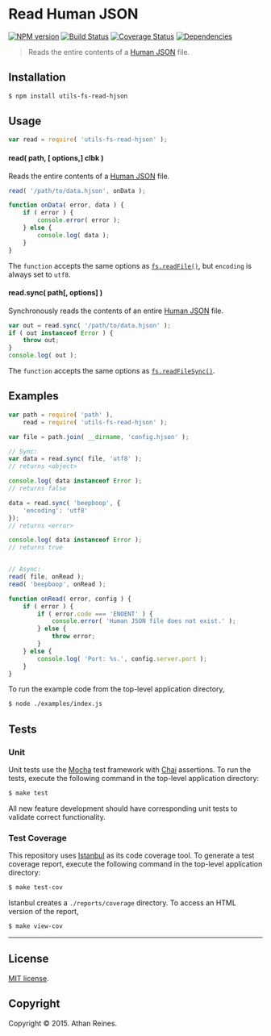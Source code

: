 Read Human JSON
===
[![NPM version][npm-image]][npm-url] [![Build Status][travis-image]][travis-url] [![Coverage Status][codecov-image]][codecov-url] [![Dependencies][dependencies-image]][dependencies-url]

> Reads the entire contents of a [Human JSON](http://hjson.org/) file.


## Installation

``` bash
$ npm install utils-fs-read-hjson
```


## Usage

``` javascript
var read = require( 'utils-fs-read-hjson' );
```

#### read( path, [ options,] clbk )

Reads the entire contents of a [Human JSON](http://hjson.org/) file.

``` javascript
read( '/path/to/data.hjson', onData );

function onData( error, data ) {
	if ( error ) {
		console.error( error );
	} else {
		console.log( data );
	}
}
```

The `function` accepts the same options as [`fs.readFile()`](https://nodejs.org/api/fs.html#fs_fs_readfile_filename_options_callback), but `encoding` is always set to `utf8`.


#### read.sync( path[, options] )

Synchronously reads the contents of an entire [Human JSON](http://hjson.org/) file.

``` javascript
var out = read.sync( '/path/to/data.hjson' );
if ( out instanceof Error ) {
	throw out;
}
console.log( out );
```

The `function` accepts the same options as [`fs.readFileSync()`](https://nodejs.org/api/fs.html#fs_fs_readfilesync_filename_options).



## Examples

``` javascript
var path = require( 'path' ),
	read = require( 'utils-fs-read-hjson' );

var file = path.join( __dirname, 'config.hjson' );

// Sync:
var data = read.sync( file, 'utf8' );
// returns <object>

console.log( data instanceof Error );
// returns false

data = read.sync( 'beepboop', {
	'encoding': 'utf8'
});
// returns <error>

console.log( data instanceof Error );
// returns true


// Async:
read( file, onRead );
read( 'beepboop', onRead );

function onRead( error, config ) {
	if ( error ) {
		if ( error.code === 'ENOENT' ) {
			console.error( 'Human JSON file does not exist.' );
		} else {
			throw error;
		}
	} else {
		console.log( 'Port: %s.', config.server.port );
	}
}
```

To run the example code from the top-level application directory,

``` bash
$ node ./examples/index.js
```


## Tests

### Unit

Unit tests use the [Mocha](http://mochajs.org/) test framework with [Chai](http://chaijs.com) assertions. To run the tests, execute the following command in the top-level application directory:

``` bash
$ make test
```

All new feature development should have corresponding unit tests to validate correct functionality.


### Test Coverage

This repository uses [Istanbul](https://github.com/gotwarlost/istanbul) as its code coverage tool. To generate a test coverage report, execute the following command in the top-level application directory:

``` bash
$ make test-cov
```

Istanbul creates a `./reports/coverage` directory. To access an HTML version of the report,

``` bash
$ make view-cov
```


---
## License

[MIT license](http://opensource.org/licenses/MIT).


## Copyright

Copyright &copy; 2015. Athan Reines.


[npm-image]: http://img.shields.io/npm/v/utils-fs-read-hjson.svg
[npm-url]: https://npmjs.org/package/utils-fs-read-hjson

[travis-image]: http://img.shields.io/travis/kgryte/utils-fs-read-hjson/master.svg
[travis-url]: https://travis-ci.org/kgryte/utils-fs-read-hjson

[codecov-image]: https://img.shields.io/codecov/c/github/kgryte/utils-fs-read-hjson/master.svg
[codecov-url]: https://codecov.io/github/kgryte/utils-fs-read-hjson?branch=master

[dependencies-image]: http://img.shields.io/david/kgryte/utils-fs-read-hjson.svg
[dependencies-url]: https://david-dm.org/kgryte/utils-fs-read-hjson

[dev-dependencies-image]: http://img.shields.io/david/dev/kgryte/utils-fs-read-hjson.svg
[dev-dependencies-url]: https://david-dm.org/dev/kgryte/utils-fs-read-hjson

[github-issues-image]: http://img.shields.io/github/issues/kgryte/utils-fs-read-hjson.svg
[github-issues-url]: https://github.com/kgryte/utils-fs-read-hjson/issues
